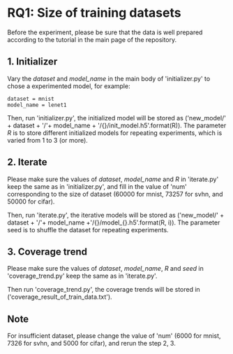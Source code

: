 # RQ1: Size of training datasets

Before the experiment, please be sure that the data is well prepared according to the tutorial in the main page of the repository.

## 1. Initializer
Vary the *dataset* and *model_name* in the main body of 'initializer.py' to chose a experimented model, for example:

```
dataset = mnist
model_name = lenet1
```

Then, run 'initializer.py', the initialized model will be stored as ('new_model/' + dataset + '/'+ model_name + '/{}/init_model.h5'.format(R)). 
The parameter *R* is to store different initialized models for repeating experiments, which is varied from 1 to 3 (or more).

## 2. Iterate
Please make sure the values of *dataset*, *model_name* and *R* in 'iterate.py' keep the same as in 'initializer.py', and fill in the value of 'num' corresponding to the size of dataset (60000 for mnist, 73257 for svhn, and 50000 for cifar). 

Then, run 'iterate.py', the iterative models will be stored as ('new_model/' + dataset + '/'+ model_name +'/{}/model_{}.h5'.format(R, i)). The parameter seed is to shuffle the dataset for repeating experiments.

## 3. Coverage trend
Please make sure the values of *dataset*, *model_name*, *R* and *seed* in 'coverage_trend.py' keep the same as in 'iterate.py'. 

Then run 'coverage_trend.py', the coverage trends will be stored in ('coverage_result_of_train_data.txt').

## Note
For insufficient dataset, please change the value of 'num' (6000 for mnist, 7326 for svhn, and 5000 for cifar), and rerun the step 2, 3.
